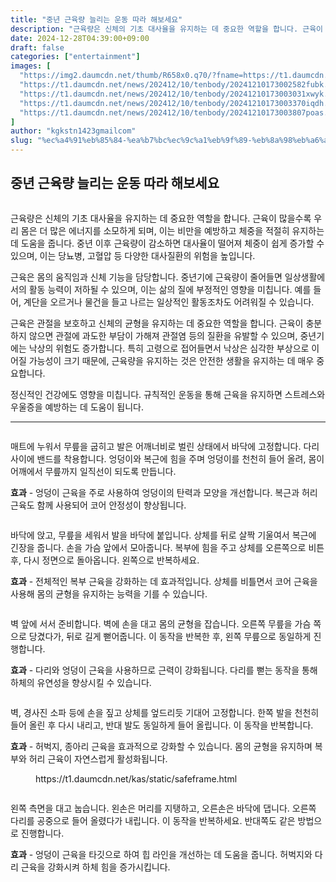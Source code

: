 ```yaml
---
title: "중년 근육량 늘리는 운동 따라 해보세요"
description: "근육량은 신체의 기초 대사율을 유지하는 데 중요한 역할을 합니다. 근육이 많을수록 우리 몸은 더 많은 에너지를 소모하게 되며, 이는 비만을 예방하고 체중을 적절히 유지하는 데 도움을 줍니다. 중년 이후 근육량이 감소하면 대사율이 떨어져 체중이 쉽게 증가할 수 있으며, "
date: 2024-12-28T04:39:00+09:00
draft: false
categories: ["entertainment"]
images: [
  "https://img2.daumcdn.net/thumb/R658x0.q70/?fname=https://t1.daumcdn.net/news/202412/10/tenbody/20241210173002328cdjx.jpg"
  "https://t1.daumcdn.net/news/202412/10/tenbody/20241210173002582fubk.gif"
  "https://t1.daumcdn.net/news/202412/10/tenbody/20241210173003031xwyk.gif"
  "https://t1.daumcdn.net/news/202412/10/tenbody/20241210173003370iqdh.gif"
  "https://t1.daumcdn.net/news/202412/10/tenbody/20241210173003807poas.gif"
]
author: "kgkstn1423gmailcom"
slug: "%ec%a4%91%eb%85%84-%ea%b7%bc%ec%9c%a1%eb%9f%89-%eb%8a%98%eb%a6%ac%eb%8a%94-%ec%9a%b4%eb%8f%99-%eb%94%b0%eb%9d%bc-%ed%95%b4%eb%b3%b4%ec%84%b8%ec%9a%94"
---
```


<h2 >중년 근육량 늘리는 운동 따라 해보세요</h2> <figure ><img src="https://img2.daumcdn.net/thumb/R658x0.q70/?fname=https://t1.daumcdn.net/news/202412/10/tenbody/20241210173002328cdjx.jpg" alt=""/></figure> <p>근육량은 신체의 기초 대사율을 유지하는 데 중요한 역할을 합니다. 근육이 많을수록 우리 몸은 더 많은 에너지를 소모하게 되며, 이는 비만을 예방하고 체중을 적절히 유지하는 데 도움을 줍니다. 중년 이후 근육량이 감소하면 대사율이 떨어져 체중이 쉽게 증가할 수 있으며, 이는 당뇨병, 고혈압 등 다양한 대사질환의 위험을 높입니다.</p> <p>근육은 몸의 움직임과 신체 기능을 담당합니다. 중년기에 근육량이 줄어들면 일상생활에서의 활동 능력이 저하될 수 있으며, 이는 삶의 질에 부정적인 영향을 미칩니다. 예를 들어, 계단을 오르거나 물건을 들고 나르는 일상적인 활동조차도 어려워질 수 있습니다.</p> <p>근육은 관절을 보호하고 신체의 균형을 유지하는 데 중요한 역할을 합니다. 근육이 충분하지 않으면 관절에 과도한 부담이 가해져 관절염 등의 질환을 유발할 수 있으며, 중년기에는 낙상의 위험도 증가합니다. 특히 고령으로 접어들면서 낙상은 심각한 부상으로 이어질 가능성이 크기 때문에, 근육량을 유지하는 것은 안전한 생활을 유지하는 데 매우 중요합니다.</p> <p>정신적인 건강에도 영향을 미칩니다. 규칙적인 운동을 통해 근육을 유지하면 스트레스와 우울증을 예방하는 데 도움이 됩니다.</p> <hr /> <figure ><img src="https://t1.daumcdn.net/news/202412/10/tenbody/20241210173002582fubk.gif" alt=""/></figure> <p>매트에 누워서 무릎을 굽히고 발은 어깨너비로 벌린 상태에서 바닥에 고정합니다. 다리 사이에 밴드를 착용합니다. 엉덩이와 복근에 힘을 주며 엉덩이를 천천히 들어 올려, 몸이 어깨에서 무릎까지 일직선이 되도록 만듭니다.</p> <p><strong>효과</strong> - 엉덩이 근육을 주로 사용하여 엉덩이의 탄력과 모양을 개선합니다. 복근과 허리 근육도 함께 사용되어 코어 안정성이 향상됩니다.</p> <figure ><img src="https://t1.daumcdn.net/news/202412/10/tenbody/20241210173003031xwyk.gif" alt=""/></figure> <p>바닥에 앉고, 무릎을 세워서 발을 바닥에 붙입니다. 상체를 뒤로 살짝 기울여서 복근에 긴장을 줍니다. 손을 가슴 앞에서 모아줍니다. 복부에 힘을 주고 상체를 오른쪽으로 비튼 후, 다시 정면으로 돌아옵니다. 왼쪽으로 반복하세요.</p> <p><strong>효과</strong> - 전체적인 복부 근육을 강화하는 데 효과적입니다. 상체를 비틀면서 코어 근육을 사용해 몸의 균형을 유지하는 능력을 기를 수 있습니다.</p> <figure ><img src="https://t1.daumcdn.net/news/202412/10/tenbody/20241210173003370iqdh.gif" alt=""/></figure> <p>벽 앞에 서서 준비합니다. 벽에 손을 대고 몸의 균형을 잡습니다. 오른쪽 무릎을 가슴 쪽으로 당겼다가, 뒤로 길게 뻗어줍니다. 이 동작을 반복한 후, 왼쪽 무릎으로 동일하게 진행합니다.</p> <p><strong>효과</strong> - 다리와 엉덩이 근육을 사용하므로 근력이 강화됩니다. 다리를 뻗는 동작을 통해 하체의 유연성을 향상시킬 수 있습니다.</p> <figure ><img src="https://t1.daumcdn.net/news/202412/10/tenbody/20241210173003807poas.gif" alt=""/></figure> <p>벽, 경사진 소파 등에 손을 짚고 상체를 엎드리듯 기대어 고정합니다. 한쪽 발을 천천히 들어 올린 후 다시 내리고, 반대 발도 동일하게 들어 올립니다. 이 동작을 반복합니다.</p> <p><strong>효과</strong> - 허벅지, 종아리 근육을 효과적으로 강화할 수 있습니다. 몸의 균형을 유지하며 복부와 허리 근육이 자연스럽게 활성화됩니다.</p> <figure ><div > https://t1.daumcdn.net/kas/static/safeframe.html </div></figure> <figure ><img src="https://t1.daumcdn.net/news/202412/10/tenbody/20241210173004111scfb.gif" alt=""/></figure> <p>왼쪽 측면을 대고 눕습니다. 왼손은 머리를 지탱하고, 오른손은 바닥에 댑니다. 오른쪽 다리를 공중으로 들어 올렸다가 내립니다. 이 동작을 반복하세요. 반대쪽도 같은 방법으로 진행합니다.</p> <p><strong>효과</strong> - 엉덩이 근육을 타깃으로 하여 힙 라인을 개선하는 데 도움을 줍니다. 허벅지와 다리 근육을 강화시켜 하체 힘을 증가시킵니다.</p>